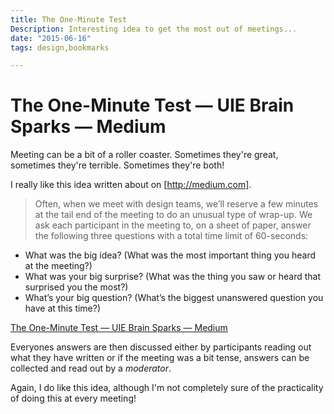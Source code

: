 ```yaml
---
title: The One-Minute Test
Description: Interesting idea to get the most out of meetings...
date: "2015-06-16"
tags: design,bookmarks

---
```


# The One-Minute Test — UIE Brain Sparks — Medium

Meeting can be a bit of a roller coaster. Sometimes they're great, sometimes they're terrible. Sometimes they're both!

I really like this idea written about on [http://medium.com]. 

> Often, when we meet with design teams, we’ll reserve a few minutes at the tail end of the meeting to do an unusual type of wrap-up. We ask each participant in the meeting to, on a sheet of paper, answer the following three questions with a total time limit of 60-seconds:
>
- What was the big idea? (What was the most important thing you heard at the meeting?)
- What was your big surprise? (What was the thing you saw or heard that surprised you the most?)
- What’s your big question? (What’s the biggest unanswered question you have at this time?)

[The One-Minute Test — UIE Brain Sparks — Medium](https://medium.com/uie-brain-sparks/the-one-minute-test-68738cb111ea)

Everyones answers are then discussed either by participants reading out what they have written or if the meeting was a bit tense, answers can be collected and read out by a *moderator*.

Again, I do like this idea, although I'm not completely sure of the practicality of doing this at every meeting!

